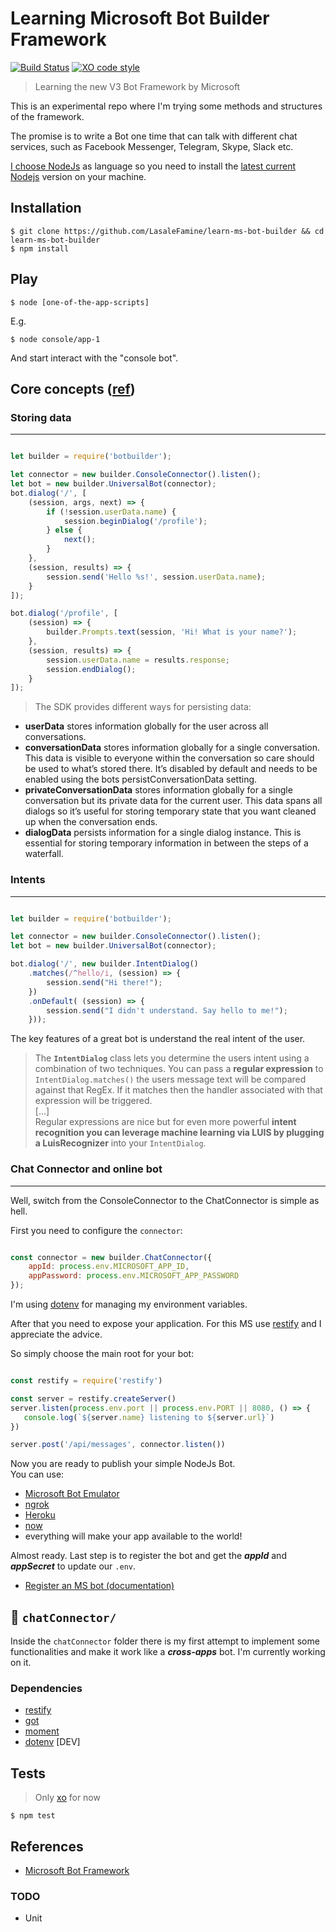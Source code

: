 # Learning Microsoft Bot Builder Framework

[![Build Status](https://travis-ci.org/LasaleFamine/learn-ms-bot-builder.svg?branch=master)](https://travis-ci.org/lasalefamine/learn-ms-bot-builder)
[![XO code style](https://img.shields.io/badge/code_style-XO-5ed9c7.svg)](https://github.com/lasalefamine/learn-ms-bot-builder)

> Learning the new V3 Bot Framework by Microsoft

This is an experimental repo where I'm trying some methods and structures of the framework.

The promise is to write a Bot one time that can talk with different chat services, such as Facebook Messenger, Telegram, Skype, Slack etc.  

[I choose NodeJs](https://docs.botframework.com/en-us/faq/#im-a-developer-what-do-i-need-to-get-started) as language so you need to install the [latest current Nodejs](https://nodejs.org/en/download/current/) version on your machine.

## Installation

    $ git clone https://github.com/LasaleFamine/learn-ms-bot-builder && cd learn-ms-bot-builder
    $ npm install

## Play

    $ node [one-of-the-app-scripts]

E.g.

    $ node console/app-1

And start interact with the "console bot".


## Core concepts ([ref](https://docs.botframework.com/en-us/node/builder/guides/core-concepts/#navtitle))


### Storing data
---


``` js

let builder = require('botbuilder');

let connector = new builder.ConsoleConnector().listen();
let bot = new builder.UniversalBot(connector);
bot.dialog('/', [
    (session, args, next) => {
        if (!session.userData.name) {
            session.beginDialog('/profile');
        } else {
            next();
        }
    },
    (session, results) => {
        session.send('Hello %s!', session.userData.name);
    }
]);

bot.dialog('/profile', [
    (session) => {
        builder.Prompts.text(session, 'Hi! What is your name?');
    },
    (session, results) => {
        session.userData.name = results.response;
        session.endDialog();
    }
]);

```

> The SDK provides different ways for persisting data:
- **userData** stores information globally for the user across all conversations.
- **conversationData** stores information globally for a single conversation. This data is visible to everyone within the conversation so care should be used to what’s stored there. It’s disabled by default and needs to be enabled using the bots persistConversationData setting.
- **privateConversationData** stores information globally for a single conversation but its private data for the current user. This data spans all dialogs so it’s useful for storing temporary state that you want cleaned up when the conversation ends.
- **dialogData** persists information for a single dialog instance. This is essential for storing temporary information in between the steps of a waterfall.

### Intents
---

``` js

let builder = require('botbuilder');

let connector = new builder.ConsoleConnector().listen();
let bot = new builder.UniversalBot(connector);

bot.dialog('/', new builder.IntentDialog()
    .matches(/^hello/i, (session) => {
        session.send("Hi there!");
    })
    .onDefault( (session) => {
        session.send("I didn't understand. Say hello to me!");
    }));

```

The key features of a great bot is understand the real intent of the user.

> The **`IntentDialog`** class lets you determine the users intent using a combination of two techniques. You can pass a **regular expression** to `IntentDialog.matches()` the users message text will be compared against that RegEx. If it matches then the handler associated with that expression will be triggered.  
[...]  
Regular expressions are nice but for even more powerful **intent recognition you can leverage machine learning via LUIS by plugging a LuisRecognizer** into your `IntentDialog`.


### Chat Connector and online bot
---

Well, switch from the ConsoleConnector to the ChatConnector is simple as hell.

First you need to configure the `connector`:

``` js

const connector = new builder.ChatConnector({
    appId: process.env.MICROSOFT_APP_ID,
    appPassword: process.env.MICROSOFT_APP_PASSWORD
});

```

I'm using [dotenv](https://github.com/motdotla/dotenv) for managing my environment variables.

After that you need to expose your application. For this MS use [restify](https://github.com/restify/node-restify) and I appreciate the advice.

So simply choose the main root for your bot:

``` js

const restify = require('restify')

const server = restify.createServer()
server.listen(process.env.port || process.env.PORT || 8080, () => {
   console.log(`${server.name} listening to ${server.url}`)
})

server.post('/api/messages', connector.listen())

```

Now you are ready to publish your simple NodeJs Bot.  
You can use:
- [Microsoft Bot Emulator](https://docs.botframework.com/en-us/tools/bot-framework-emulator/)
- [ngrok](https://ngrok.com/)
- [Heroku](https://www.heroku.com/)
- [now](https://zeit.co/now)
- everything will make your app available to the world!


Almost ready.
Last step is to register the bot and get the ***appId*** and ***appSecret*** to update our `.env`.

- [Register an MS bot (documentation)](https://docs.botframework.com/en-us/csharp/builder/sdkreference/gettingstarted.html#registering)

## :construction: `chatConnector/`

Inside the `chatConnector` folder there is my first attempt to implement some functionalities and make it work like a ***cross-apps*** bot.
I'm currently working on it.

### Dependencies
  - [restify]()
  - [got](https://github.com/sindresorhus/got)
  - [moment](http://momentjs.com/)
  - [dotenv](https://github.com/motdotla/dotenv/) [DEV]

## Tests

> Only [xo](https://github.com/sindresorhus/xo) for now

    $ npm test

## References

- [Microsoft Bot Framework](https://dev.botframework.com/)

### TODO
- Unit
